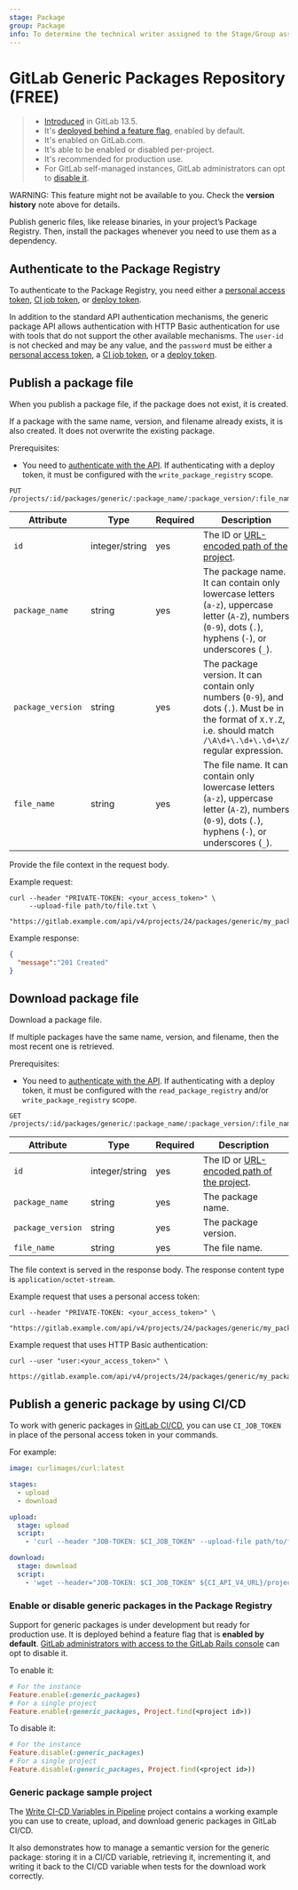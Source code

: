 ```yaml
---
stage: Package
group: Package
info: To determine the technical writer assigned to the Stage/Group associated with this page, see https://about.gitlab.com/handbook/engineering/ux/technical-writing/#assignments
---
```


# GitLab Generic Packages Repository **(FREE)**

> - [Introduced](https://gitlab.com/groups/gitlab-org/-/epics/4209) in GitLab 13.5.
> - It's [deployed behind a feature flag](../../../user/feature_flags.md), enabled by default.
> - It's enabled on GitLab.com.
> - It's able to be enabled or disabled per-project.
> - It's recommended for production use.
> - For GitLab self-managed instances, GitLab administrators can opt to [disable it](#enable-or-disable-generic-packages-in-the-package-registry).

WARNING:
This feature might not be available to you. Check the **version history** note above for details.

Publish generic files, like release binaries, in your project’s Package Registry. Then, install the packages whenever you need to use them as a dependency.

## Authenticate to the Package Registry

To authenticate to the Package Registry, you need either a [personal access token](../../../api/README.md#personalproject-access-tokens),
[CI job token](../../../api/README.md#gitlab-ci-job-token), or [deploy token](../../project/deploy_tokens/index.md).

In addition to the standard API authentication mechanisms, the generic package
API allows authentication with HTTP Basic authentication for use with tools that
do not support the other available mechanisms. The `user-id` is not checked and
may be any value, and the `password` must be either a [personal access token](../../../api/README.md#personalproject-access-tokens),
a [CI job token](../../../api/README.md#gitlab-ci-job-token), or a [deploy token](../../project/deploy_tokens/index.md).

## Publish a package file

When you publish a package file, if the package does not exist, it is created.

If a package with the same name, version, and filename already exists, it is also created. It does not overwrite the existing package.

Prerequisites:

- You need to [authenticate with the API](../../../api/README.md#authentication). If authenticating with a deploy token, it must be configured with the `write_package_registry` scope.

```plaintext
PUT /projects/:id/packages/generic/:package_name/:package_version/:file_name
```

| Attribute          | Type            | Required | Description                                                                                                                      |
| -------------------| --------------- | ---------| -------------------------------------------------------------------------------------------------------------------------------- |
| `id`               | integer/string  | yes      | The ID or [URL-encoded path of the project](../../../api/README.md#namespaced-path-encoding).                                              |
| `package_name`     | string          | yes      | The package name. It can contain only lowercase letters (`a-z`), uppercase letter (`A-Z`), numbers (`0-9`), dots (`.`), hyphens (`-`), or underscores (`_`).
| `package_version`  | string          | yes      | The package version. It can contain only numbers (`0-9`), and dots (`.`). Must be in the format of `X.Y.Z`, i.e. should match `/\A\d+\.\d+\.\d+\z/` regular expression.
| `file_name`        | string          | yes      | The file name. It can contain only lowercase letters (`a-z`), uppercase letter (`A-Z`), numbers (`0-9`), dots (`.`), hyphens (`-`), or underscores (`_`).

Provide the file context in the request body.

Example request:

```shell
curl --header "PRIVATE-TOKEN: <your_access_token>" \
     --upload-file path/to/file.txt \
     "https://gitlab.example.com/api/v4/projects/24/packages/generic/my_package/0.0.1/file.txt"
```

Example response:

```json
{
  "message":"201 Created"
}
```

## Download package file

Download a package file.

If multiple packages have the same name, version, and filename, then the most recent one is retrieved.

Prerequisites:

- You need to [authenticate with the API](../../../api/README.md#authentication). If authenticating with a deploy token, it must be configured with the `read_package_registry` and/or `write_package_registry` scope.

```plaintext
GET /projects/:id/packages/generic/:package_name/:package_version/:file_name
```

| Attribute          | Type            | Required | Description                                                                         |
| -------------------| --------------- | ---------| ------------------------------------------------------------------------------------|
| `id`               | integer/string  | yes      | The ID or [URL-encoded path of the project](../../../api/README.md#namespaced-path-encoding). |
| `package_name`     | string          | yes      | The package name.                                                                   |
| `package_version`  | string          | yes      | The package version.                                                                |
| `file_name`        | string          | yes      | The file name.                                                                      |

The file context is served in the response body. The response content type is `application/octet-stream`.

Example request that uses a personal access token:

```shell
curl --header "PRIVATE-TOKEN: <your_access_token>" \
     "https://gitlab.example.com/api/v4/projects/24/packages/generic/my_package/0.0.1/file.txt"
```

Example request that uses HTTP Basic authentication:

```shell
curl --user "user:<your_access_token>" \
     https://gitlab.example.com/api/v4/projects/24/packages/generic/my_package/0.0.1/file.txt
```

## Publish a generic package by using CI/CD

To work with generic packages in [GitLab CI/CD](../../../ci/README.md), you can use
`CI_JOB_TOKEN` in place of the personal access token in your commands.

For example:

```yaml
image: curlimages/curl:latest

stages:
  - upload
  - download

upload:
  stage: upload
  script:
    - 'curl --header "JOB-TOKEN: $CI_JOB_TOKEN" --upload-file path/to/file.txt "${CI_API_V4_URL}/projects/${CI_PROJECT_ID}/packages/generic/my_package/0.0.1/file.txt"'

download:
  stage: download
  script:
    - 'wget --header="JOB-TOKEN: $CI_JOB_TOKEN" ${CI_API_V4_URL}/projects/${CI_PROJECT_ID}/packages/generic/my_package/0.0.1/file.txt'
```

### Enable or disable generic packages in the Package Registry

Support for generic packages is under development but ready for production use.
It is deployed behind a feature flag that is **enabled by default**.
[GitLab administrators with access to the GitLab Rails console](../../../administration/feature_flags.md)
can opt to disable it.

To enable it:

```ruby
# For the instance
Feature.enable(:generic_packages)
# For a single project
Feature.enable(:generic_packages, Project.find(<project id>))
```

To disable it:

```ruby
# For the instance
Feature.disable(:generic_packages)
# For a single project
Feature.disable(:generic_packages, Project.find(<project id>))
```

### Generic package sample project

The [Write CI-CD Variables in Pipeline](https://gitlab.com/guided-explorations/cfg-data/write-ci-cd-variables-in-pipeline) project contains a working example you can use to create, upload, and download generic packages in GitLab CI/CD.

It also demonstrates how to manage a semantic version for the generic package: storing it in a CI/CD variable, retrieving it, incrementing it, and writing it back to the CI/CD variable when tests for the download work correctly.
